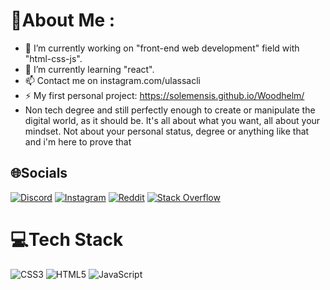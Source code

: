 # 💫About Me :
* 🔭 I’m currently working on "front-end web development" field with "html-css-js".
* 🌱 I’m currently learning "react".
* 📫 Contact me on instagram.com/ulassacli
* ⚡ My first personal project: https://solemensis.github.io/Woodhelm/
* Non tech degree and still perfectly enough to create or manipulate the digital world, as it should be. It's all about what you want, all about your mindset. Not about your personal status, degree or anything like that and i'm here to prove that



## 🌐Socials
[![Discord](https://img.shields.io/badge/Discord-%237289DA.svg?logo=discord&logoColor=white)](https://discord.com/channels/Solemensis#5575) [![Instagram](https://img.shields.io/badge/Instagram-%23E4405F.svg?logo=Instagram&logoColor=white)](https://instagram.com/ulassacli) [![Reddit](https://img.shields.io/badge/Reddit-%23FF4500.svg?logo=Reddit&logoColor=white)](https://reddit.com/user/Clarityb27) [![Stack Overflow](https://img.shields.io/badge/-Stackoverflow-FE7A16?logo=stack-overflow&logoColor=white)](https://stackoverflow.com/users/17817556) 

# 💻Tech Stack
![CSS3](https://img.shields.io/badge/css3-%231572B6.svg?style=for-the-badge&logo=css3&logoColor=white) ![HTML5](https://img.shields.io/badge/html5-%23E34F26.svg?style=for-the-badge&logo=html5&logoColor=white) ![JavaScript](https://img.shields.io/badge/javascript-%23323330.svg?style=for-the-badge&logo=javascript&logoColor=%23F7DF1E)


